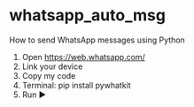 # whatsapp_auto_msg
How to send WhatsApp messages using Python
1. Open https://web.whatsapp.com/ 
2. Link your device
3. Copy my code
4. Terminal: pip install pywhatkit
5. Run ▶
